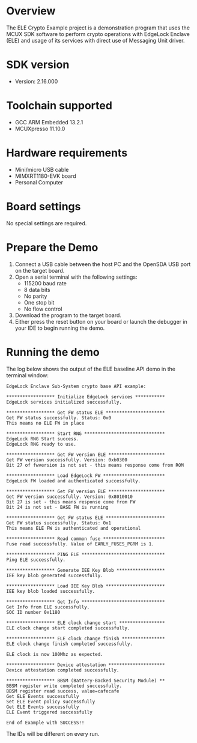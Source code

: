 Overview
========
The ELE Crypto Example project is a demonstration program that uses the MCUX SDK
software to perform crypto operations with EdgeLock Enclave (ELE) and usage of
its services with direct use of Messaging Unit driver.


SDK version
===========
- Version: 2.16.000

Toolchain supported
===================
- GCC ARM Embedded  13.2.1
- MCUXpresso  11.10.0

Hardware requirements
=====================
- Mini/micro USB cable
- MIMXRT1180-EVK board
- Personal Computer

Board settings
==============
No special settings are required.

Prepare the Demo
================
1.  Connect a USB cable between the host PC and the OpenSDA USB port on the target board. 
2.  Open a serial terminal with the following settings:
    - 115200 baud rate
    - 8 data bits
    - No parity
    - One stop bit
    - No flow control
3.  Download the program to the target board.
4.  Either press the reset button on your board or launch the debugger in your IDE to begin running the demo.

Running the demo
================
The log below shows the output of the ELE baseline API demo in the terminal window:
~~~~~~~~~~~~~~~~~~~~~~~~~~~~~~~~~~~
EdgeLock Enclave Sub-System crypto base API example:

****************** Initialize EdgeLock services ***********
EdgeLock services initialized successfully.

****************** Get FW status ELE **********************
Get FW status successfully. Status: 0x0
This means no ELE FW in place

****************** Start RNG ******************************
EdgeLock RNG Start success.
EdgeLock RNG ready to use.

****************** Get FW version ELE *********************
Get FW version successfully. Version: 0xb0300
Bit 27 of fwversion is not set - this means response come from ROM

****************** Load EdgeLock FW ***********************
EdgeLock FW loaded and authenticated successfully.

****************** Get FW version ELE *********************
Get FW version successfully. Version: 0x8010010
Bit 27 is set - this means response come from FW
Bit 24 is not set - BASE FW is running

****************** Get FW status ELE **********************
Get FW status successfully. Status: 0x1
This means ELE FW is authenticated and operational

****************** Read common fuse ***********************
Fuse read successfully. Value of EARLY_FUSES_PGRM is 1.

****************** PING ELE *******************************
Ping ELE successfully.

****************** Generate IEE Key Blob ******************
IEE key blob generated successfully.

****************** Load IEE Key Blob **********************
IEE key blob loaded successfully.

****************** Get Info *******************************
Get Info from ELE successfully.
SOC ID number 0x1180

****************** ELE clock change start *****************
ELE clock change start completed successfully.

****************** ELE clock change finish ****************
ELE clock change finish completed successfully.

ELE clock is now 100Mhz as expected.

****************** Device attestation *********************
Device attestation completed successfully.

****************** BBSM (Battery-Backed Security Module) **
BBSM register write completed successfully.
BBSM register read success, value=cafecafe
Get ELE Events successfully
Set ELE Event policy successfully
Get ELE Events successfully
ELE Event triggered successfully

End of Example with SUCCESS!!
~~~~~~~~~~~~~~~~~~~~~~~~~~~~~~~~~~~
The IDs will be different on every run.
